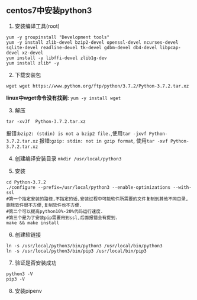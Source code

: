 ## centos7中安装python3
1. 安装编译工具(root)
```shell
yum -y groupinstall "Development tools"
yum -y install zlib-devel bzip2-devel openssl-devel ncurses-devel sqlite-devel readline-devel tk-devel gdbm-devel db4-devel libpcap-devel xz-devel
yum install -y libffi-devel zlib1g-dev
yum install zlib* -y
```
2. 下载安装包
```shell
wget wget https://www.python.org/ftp/python/3.7.2/Python-3.7.2.tar.xz
```
**linux中wget命令没有找到:**
`yum -y install wget`

3. 解压
```shell
tar -xvJf  Python-3.7.2.tar.xz
```
报错:`bzip2: (stdin) is not a bzip2 file.`,使用`tar -jxvf Python-3.7.2.tar.xz`
报错:`gzip: stdin: not in gzip format`, 使用`tar -xvf Python-3.7.2.tar.xz`

4. 创建编译安装目录
`mkdir /usr/local/python3`

5. 安装
```shell
cd Python-3.7.2
./configure --prefix=/usr/local/python3 --enable-optimizations --with-ssl
#第一个指定安装的路径,不指定的话,安装过程中可能软件所需要的文件复制到其他不同目录,删除软件很不方便,复制软件也不方便.
#第二个可以提高python10%-20%代码运行速度.
#第三个是为了安装pip需要用到ssl,后面报错会有提到.
make && make install
```

6. 创建软链接
```shell
ln -s /usr/local/python3/bin/python3 /usr/local/bin/python3
ln -s /usr/local/python3/bin/pip3 /usr/local/bin/pip3
```

7. 验证是否安装成功
```shell
python3 -V
pip3 -V
```

8. 安装pipenv
